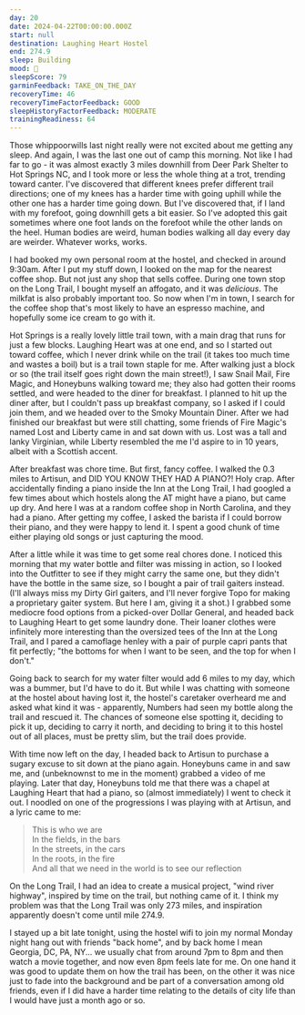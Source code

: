 ```yaml
---
day: 20
date: 2024-04-22T00:00:00.000Z
start: null
destination: Laughing Heart Hostel
end: 274.9
sleep: Building
mood: 🙂
sleepScore: 79
garminFeedback: TAKE_ON_THE_DAY
recoveryTime: 46
recoveryTimeFactorFeedback: GOOD
sleepHistoryFactorFeedback: MODERATE
trainingReadiness: 64
---
```

Those whippoorwills last night really were not excited about me getting any sleep. And again, I was the last one out of camp this morning. Not like I had far to go - it was almost exactly 3 miles downhill from Deer Park Shelter to Hot Springs NC, and I took more or less the whole thing at a trot, trending toward canter. I've discovered that different knees prefer different trail directions; one of my knees has a harder time with going uphill while the other one has a harder time going down. But I've discovered that, if I land with my forefoot, going downhill gets a bit easier. So I've adopted this gait sometimes where one foot lands on the forefoot while the other lands on the heel. Human bodies are weird, human bodies walking all day every day are weirder. Whatever works, works.

I had booked my own personal room at the hostel, and checked in around 9:30am. After I put my stuff down, I looked on the map for the nearest coffee shop. But not just any shop that sells coffee. During one town stop on the Long Trail, I bought myself an affogato, and it was *delicious*. The milkfat is also probably important too. So now when I'm in town, I search for the coffee shop that's most likely to have an espresso machine, and hopefully some ice cream to go with it.

Hot Springs is a really lovely little trail town, with a main drag that runs for just a few blocks. Laughing Heart was at one end, and so I started out toward coffee, which I never drink while on the trail (it takes too much time and wastes a boil) but is a trail town staple for me. After walking just a block or so (the trail itself goes right down the main street!), I saw Snail Mail, Fire Magic, and Honeybuns walking toward me; they also had gotten their rooms settled, and were headed to the diner for breakfast. I planned to hit up the diner after, but I couldn't pass up breakfast company, so I asked if I could join them, and we headed over to the Smoky Mountain Diner. After we had finished our breakfast but were still chatting, some friends of Fire Magic's named Lost and Liberty came in and sat down with us. Lost was a tall and lanky Virginian, while Liberty resembled the me I'd aspire to in 10 years, albeit with a Scottish accent.

After breakfast was chore time. But first, fancy coffee. I walked the 0.3 miles to Artisun, and DID YOU KNOW THEY HAD A PIANO?! Holy crap. After accidentally finding a piano inside the Inn at the Long Trail, I had googled a few times about which hostels along the AT might have a piano, but came up dry. And here I was at a random coffee shop in North Carolina, and they had a piano. After getting my coffee, I asked the barista if I could borrow their piano, and they were happy to lend it. I spent a good chunk of time either playing old songs or just capturing the mood.

After a little while it was time to get some real chores done. I noticed this morning that my water bottle and filter was missing in action, so I looked into the Outfitter to see if they might carry the same one, but they didn't have the bottle in the same size, so I bought a pair of trail gaiters instead. (I'll always miss my Dirty Girl gaiters, and I'll never forgive Topo for making a proprietary gaiter system. But here I am, giving it a shot.) I grabbed some mediocre food options from a picked-over Dollar General, and headed back to Laughing Heart to get some laundry done. Their loaner clothes were infinitely more interesting than the oversized tees of the Inn at the Long Trail, and I pared a camoflage henley with a pair of purple capri pants that fit perfectly; "the bottoms for when I want to be seen, and the top for when I don't."

Going back to search for my water filter would add 6 miles to my day, which was a bummer, but I'd have to do it. But while I was chatting with someone at the hostel about having lost it, the hostel's caretaker overheard me and asked what kind it was - apparently, Numbers had seen my bottle along the trail and rescued it. The chances of someone else spotting it, deciding to pick it up, deciding to carry it north, and deciding to bring it to this hostel out of all places, must be pretty slim, but the trail does provide.

With time now left on the day, I headed back to Artisun to purchase a sugary excuse to sit down at the piano again. Honeybuns came in and saw me, and (unbeknownst to me in the moment) grabbed a video of me playing. Later that day, Honeybuns told me that there was a chapel at Laughing Heart that had a piano, so (almost immediately) I went to check it out. I noodled on one of the progressions I was playing with at Artisun, and a lyric came to me:

> This is who we are \
> In the fields, in the bars \
> In the streets, in the cars \
> In the roots, in the fire \
> And all that we need in the world is to see our reflection

On the Long Trail, I had an idea to create a musical project, "wind river highway", inspired by time on the trail, but nothing came of it. I think my problem was that the Long Trail was only 273 miles, and inspiration apparently doesn't come until mile 274.9.

I stayed up a bit late tonight, using the hostel wifi to join my normal Monday night hang out with friends "back home", and by back home I mean Georgia, DC, PA, NY... we usually chat from around 7pm to 8pm and then watch a movie together, and now even 8pm feels late for me. On one hand it was good to update them on how the trail has been, on the other it was nice just to fade into the background and be part of a conversation among old friends, even if I did have a harder time relating to the details of city life than I would have just a month ago or so.
